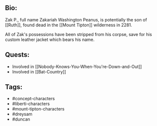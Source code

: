 ## Bio:

Zak P., full name Zakariah Washington Peanus, is potentially the son of [[Ruth]], found dead in the [[Mount Tipton]] wilderness in 2281.

All of Zak's possessions have been stripped from his corpse, save for his custom leather jacket which bears his name.

## Quests:

- Involved in [[Nobody-Knows-You-When-You're-Down-and-Out]]
- Involved in [[Bat-Country]]

## Tags:

- #concept-characters
- #liberti-characters
- #mount-tipton-characters
- #dreysam
- #duncan